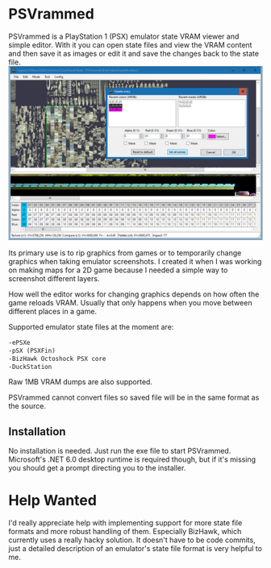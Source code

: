 # PSVrammed
PSVrammed is a PlayStation 1 (PSX) emulator state VRAM viewer and simple editor. With it you can open state files and view the VRAM content and then save it as images or edit it and save the changes back to the state file.
![example](https://github.com/mechaskrom/PSVrammed/blob/main/example.png)

Its primary use is to rip graphics from games or to temporarily change graphics when taking emulator screenshots. I created it when I was working on making maps for a 2D game because I needed a simple way to screenshot different layers.

How well the editor works for changing graphics depends on how often the game reloads VRAM. Usually that only happens when you move between different places in a game.

Supported emulator state files at the moment are:
```
-ePSXe
-pSX (PSXFin)
-BizHawk Octoshock PSX core
-DuckStation
```
Raw 1MB VRAM dumps are also supported.

PSVrammed cannot convert files so saved file will be in the same format as the source.

## Installation
No installation is needed. Just run the exe file to start PSVrammed. Microsoft's .NET 6.0 desktop runtime is required though, but if it's missing you should get a prompt directing you to the installer.

# Help Wanted
I'd really appreciate help with implementing support for more state file formats and more robust handling of them. Especially BizHawk, which currently uses a really hacky solution. It doesn't have to be code commits, just a detailed description of an emulator's state file format is very helpful to me.

